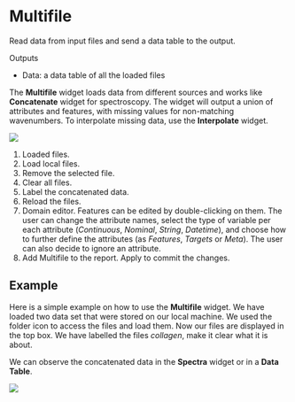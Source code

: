 Multifile
=========

Read data from input files and send a data table to the output.

Outputs

- Data: a data table of all the loaded files

The **Multifile** widget loads data from different sources and works like **Concatenate** widget for spectroscopy. The widget will output a union of attributes and features, with missing values for non-matching wavenumbers. To interpolate missing data, use the **Interpolate** widget.

![](images/Multifile-stamped.png)

1. Loaded files.
2. Load local files.
3. Remove the selected file.
4. Clear all files.
5. Label the concatenated data.
6. Reload the files.
7. Domain editor. Features can be edited by double-clicking on them. The user can change the attribute names, select the type of variable per each attribute (*Continuous*, *Nominal*, *String*, *Datetime*), and choose how to further define the attributes (as *Features*, *Targets* or *Meta*). The user can also decide to ignore an attribute.
8. Add Multifile to the report. Apply to commit the changes.

Example
-------

Here is a simple example on how to use the **Multifile** widget. We have loaded two data set that were stored on our local machine. We used the folder icon to access the files and load them. Now our files are displayed in the top box. We have labelled the files *collagen*, make it clear what it is about.

We can observe the concatenated data in the **Spectra** widget or in a **Data Table**.

![](images/Multifile-Example.png)
